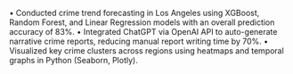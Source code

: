 •	Conducted crime trend forecasting in Los Angeles using XGBoost, Random Forest, and Linear Regression models with an overall prediction accuracy of 83%.
•	Integrated ChatGPT via OpenAI API to auto-generate narrative crime reports, reducing manual report writing time by 70%.
•	Visualized key crime clusters across regions using heatmaps and temporal graphs in Python (Seaborn, Plotly).
